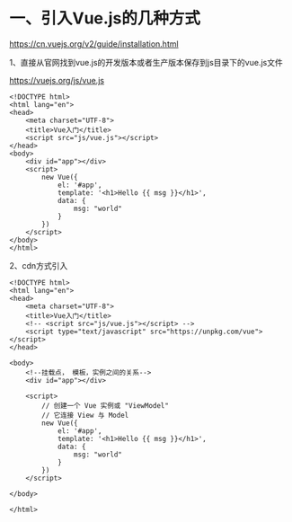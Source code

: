 # 一、引入Vue.js的几种方式

https://cn.vuejs.org/v2/guide/installation.html

1、直接从官网找到vue.js的开发版本或者生产版本保存到js目录下的vue.js文件

https://vuejs.org/js/vue.js

```
<!DOCTYPE html>
<html lang="en">
<head>
    <meta charset="UTF-8">
    <title>Vue入门</title>
    <script src="js/vue.js"></script>
</head>
<body>
    <div id="app"></div>
    <script>
        new Vue({
            el: '#app',
            template: '<h1>Hello {{ msg }}</h1>',
            data: {
                msg: "world"
            }
        })
    </script>
</body>
</html>
```
2、cdn方式引入


```
<!DOCTYPE html>
<html lang="en">
<head>
    <meta charset="UTF-8">
    <title>Vue入门</title>
    <!-- <script src="js/vue.js"></script> -->
    <script type="text/javascript" src="https://unpkg.com/vue"></script>
</head>

<body>
    <!--挂载点， 模板，实例之间的关系-->
    <div id="app"></div>
    
    <script>
        // 创建一个 Vue 实例或 "ViewModel"
        // 它连接 View 与 Model
        new Vue({
            el: '#app',
            template: '<h1>Hello {{ msg }}</h1>',
            data: {
                msg: "world"
            }
        })
    </script>

</body>

</html>
```
